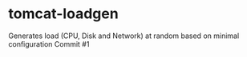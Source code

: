 # tomcat-loadgen
Generates load (CPU, Disk and Network) at random based on minimal configuration
Commit #1
